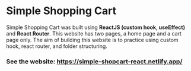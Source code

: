 # Simple Shopping Cart

Simple Shopping Cart was built using **ReactJS (custom hook, useEffect)** and **React Router**. This website has two pages, a home page and a cart page only. The aim of building this website is to practice using custom hook, react router, and folder structuring.

### See the website: https://simple-shopcart-react.netlify.app/
